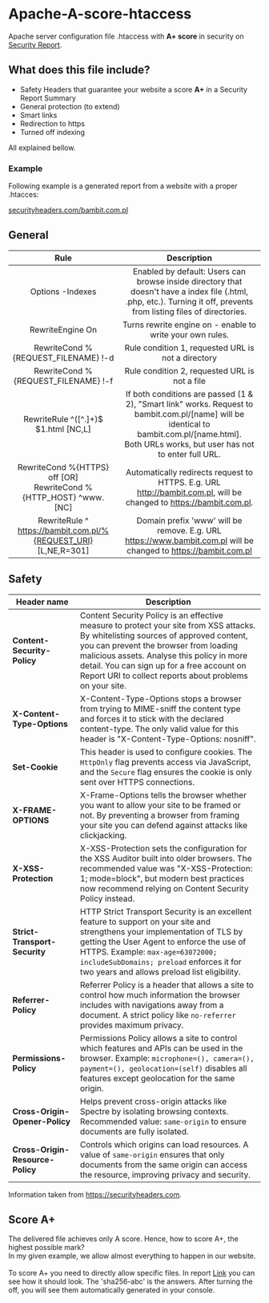 # Apache-A-score-htaccess

Apache server configuration file .htaccess with __A+ score__ in security on [Security Report](https://securityheaders.com).

## What does this file include?

- Safety Headers that guarantee your website a score __A+__ in a Security Report Summary
- General protection (to extend)
- Smart links
- Redirection to https
- Turned off indexing

All explained bellow.

### Example

Following example is a generated report from a website with a proper .htacces:

[securityheaders.com/bambit.com.pl](https://securityheaders.com/?q=bambit.com.pl&followRedirects=on)

## General

| Rule | Description |
|:----------------------------------------------------------------------:|:---------------------------------------------------------------------------------------------------------------------------------------------------------------------------------------------------:|
| Options -Indexes | Enabled by default: Users can browse inside directory that doesn't have a index file (.html, .php, etc.). Turning it off, prevents from listing files of directories. |
| RewriteEngine On | Turns rewrite engine on - enable to write your own rules. |
| RewriteCond %{REQUEST_FILENAME} !-d | Rule condition 1, requested URL is not a directory |
| RewriteCond %{REQUEST_FILENAME} !-f | Rule condition 2, requested URL is not a file |
| RewriteRule ^([^\.]+)$ $1.html [NC,L] | If both conditions are passed (1 & 2), "Smart link" works. Request to bambit.com.pl/[name] will be identical to bambit.com.pl/[name.html]. <BR>Both URLs works, but user has not to enter full URL. |
| RewriteCond %{HTTPS} off [OR]<br> RewriteCond %{HTTP_HOST} ^www\. [NC] | Automatically redirects request to HTTPS. E.g. URL http://bambit.com.pl, will be changed to https://bambit.com.pl. |
| RewriteRule ^ https://bambit.com.pl/%{REQUEST_URI} [L,NE,R=301] | Domain prefix 'www' will be remove. E.g. URL https://www.bambit.com.pl will be changed to https://bambit.com.pl |

## Safety

| __Header name__                    | Description                                                                                                                                                                                                                                                                                                                                             |
|-----------------------------------|---------------------------------------------------------------------------------------------------------------------------------------------------------------------------------------------------------------------------------------------------------------------------------------------------------------------------------------------------------|
| __Content-Security-Policy__       | Content Security Policy is an effective measure to protect your site from XSS attacks. By whitelisting sources of approved content, you can prevent the browser from loading malicious assets. Analyse this policy in more detail. You can sign up for a free account on Report URI to collect reports about problems on your site. |
| __X-Content-Type-Options__        | X-Content-Type-Options stops a browser from trying to MIME-sniff the content type and forces it to stick with the declared content-type. The only valid value for this header is "X-Content-Type-Options: nosniff".                                                                                                                                |
| __Set-Cookie__                    | This header is used to configure cookies. The `HttpOnly` flag prevents access via JavaScript, and the `Secure` flag ensures the cookie is only sent over HTTPS connections.                                                                                                                                                                          |
| __X-FRAME-OPTIONS__               | X-Frame-Options tells the browser whether you want to allow your site to be framed or not. By preventing a browser from framing your site you can defend against attacks like clickjacking.                                                                                                                                                         |
| __X-XSS-Protection__              | X-XSS-Protection sets the configuration for the XSS Auditor built into older browsers. The recommended value was "X-XSS-Protection: 1; mode=block", but modern best practices now recommend relying on Content Security Policy instead.                                                                                                             |
| __Strict-Transport-Security__     | HTTP Strict Transport Security is an excellent feature to support on your site and strengthens your implementation of TLS by getting the User Agent to enforce the use of HTTPS. Example: `max-age=63072000; includeSubDomains; preload` enforces it for two years and allows preload list eligibility.                                             |
| __Referrer-Policy__              | Referrer Policy is a header that allows a site to control how much information the browser includes with navigations away from a document. A strict policy like `no-referrer` provides maximum privacy.                                                                                                                                            |
| __Permissions-Policy__           | Permissions Policy allows a site to control which features and APIs can be used in the browser. Example: `microphone=(), camera=(), payment=(), geolocation=(self)` disables all features except geolocation for the same origin.                                                                                                                    |
| __Cross-Origin-Opener-Policy__   | Helps prevent cross-origin attacks like Spectre by isolating browsing contexts. Recommended value: `same-origin` to ensure documents are fully isolated.                                                                                                                                                                                              |
| __Cross-Origin-Resource-Policy__ | Controls which origins can load resources. A value of `same-origin` ensures that only documents from the same origin can access the resource, improving privacy and security.                                                                                                                                                                         |


Information taken from https://securityheaders.com.

## Score A+

The delivered file achieves only A score. Hence, how to score A+, the highest possible mark?<br>
In my given example, we allow almost everything to happen in our website.<br><br>
To score A+ you need to directly allow specific files.
In report [Link](https://securityheaders.com/?q=bambit.com.pl&followRedirects=on) you can see how it should look.
The 'sha256-abc' is the answers. After turning the off, you will see them automatically generated in your console.
